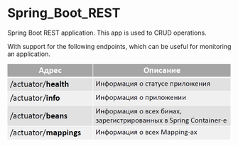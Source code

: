 # Spring_Boot_REST

Spring Boot REST application. This app is used to CRUD operations.



With support for the following endpoints, which can be useful for monitoring an application.



![alt text](https://github.com/firsovroman/Spring_Boot_REST/raw/main/pictures/actuator.jpg)
